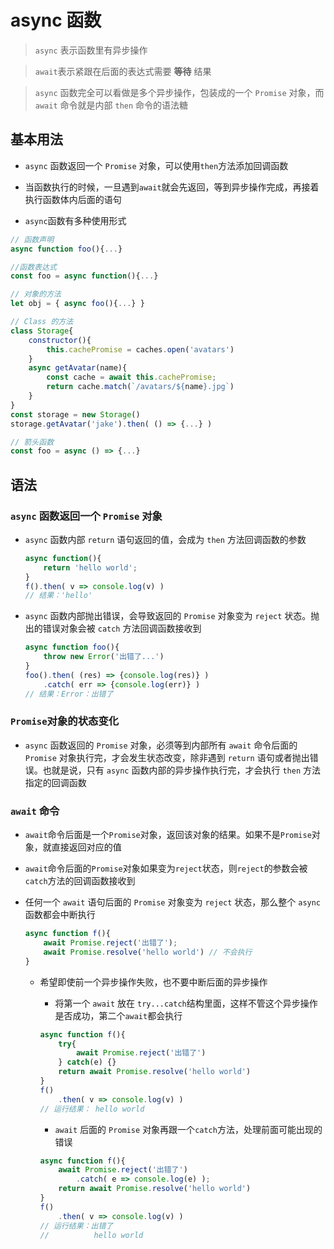 # async 函数

> `async` 表示函数里有异步操作

> `await`表示紧跟在后面的表达式需要 **等待** 结果

> `async` 函数完全可以看做是多个异步操作，包装成的一个 `Promise` 对象，而 `await` 命令就是内部 `then` 命令的语法糖

## 基本用法

* `async` 函数返回一个 `Promise` 对象，可以使用`then`方法添加回调函数

* 当函数执行的时候，一旦遇到`await`就会先返回，等到异步操作完成，再接着执行函数体内后面的语句

* `async`函数有多种使用形式

```JavaScript
// 函数声明
async function foo(){...}

//函数表达式
const foo = async function(){...}

// 对象的方法
let obj = { async foo(){...} }

// Class 的方法
class Storage{
	constructor(){
		this.cachePromise = caches.open('avatars')
	}
	async getAvatar(name){
		const cache = await this.cachePromise;
		return cache.match(`/avatars/${name}.jpg`)
	}
}
const storage = new Storage()
storage.getAvatar('jake').then( () => {...} )

// 箭头函数
const foo = async () => {...}
```

## 语法

### `async` 函数返回一个 `Promise` 对象

* `async` 函数内部 `return` 语句返回的值，会成为 `then` 方法回调函数的参数

	```JavaScript
	async function(){
		return 'hello world';
	}
	f().then( v => console.log(v) )
	// 结果：'hello'
	```

* `async` 函数内部抛出错误，会导致返回的 `Promise` 对象变为 `reject` 状态。抛出的错误对象会被 `catch` 方法回调函数接收到

	```JavaScript
	async function foo(){
		throw new Error('出错了...')
	}
	foo().then( (res) => {console.log(res)} )
		.catch( err => {console.log(err)} )
	// 结果：Error：出错了
	```

### `Promise`对象的状态变化

* `async` 函数返回的 `Promise` 对象，必须等到内部所有 `await` 命令后面的 `Promise` 对象执行完，才会发生状态改变，除非遇到 `return` 语句或者抛出错误。也就是说，只有 `async` 函数内部的异步操作执行完，才会执行 `then` 方法指定的回调函数

### `await` 命令

* `await`命令后面是一个`Promise`对象，返回该对象的结果。如果不是`Promise`对象，就直接返回对应的值

* `await`命令后面的`Promise`对象如果变为`reject`状态，则`reject`的参数会被`catch`方法的回调函数接收到

* 任何一个 `await` 语句后面的 `Promise` 对象变为 `reject` 状态，那么整个 `async` 函数都会中断执行

	```JavaScript
	async function f(){
		await Promise.reject('出错了');
		await Promise.resolve('hello world') // 不会执行
	}
	```

	* 希望即使前一个异步操作失败，也不要中断后面的异步操作

		* 将第一个 `await` 放在 `try...catch`结构里面，这样不管这个异步操作是否成功，第二个`await`都会执行

		```JavaScript
		async function f(){
			try{
				await Promise.reject('出错了')
			} catch(e) {}
			return await Promise.resolve('hello world')
		}
		f()
			.then( v => console.log(v) )
		// 运行结果： hello world
		```

		* `await` 后面的 `Promise` 对象再跟一个`catch`方法，处理前面可能出现的错误

		```JavaScript
		async function f(){
			await Promise.reject('出错了')
				.catch( e => console.log(e) );
			return await Promise.resolve('hello world')
		}
		f()
			.then( v => console.log(v) )
		// 运行结果：出错了
		//          hello world
		```